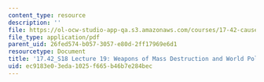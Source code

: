 ```yaml
---
content_type: resource
description: ''
file: https://ol-ocw-studio-app-qa.s3.amazonaws.com/courses/17-42-causes-and-prevention-of-war-spring-2018/ec9183e03eda1025f665b46b7e284bec_MIT17_42S18_lec19_MassDestruct.pdf
file_type: application/pdf
parent_uid: 26fed574-b057-3057-e80d-2ff17969e6d1
resourcetype: Document
title: '17.42_S18 Lecture 19: Weapons of Mass Destruction and World Politics'
uid: ec9183e0-3eda-1025-f665-b46b7e284bec
---
```

